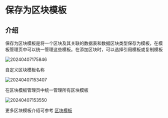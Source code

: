 # 保存为区块模板
<PluginInfo name="ui-schema-storage"></PluginInfo>

## 介绍

保存为区块模板是将一个区块及其关联的数据表和数据区块类型保存为模板，在模板管理页中可以统一管理这些模板。在添加区块时，可以选择引用模板或复制模板

![20240407175846](https://nocobase-docs.oss-cn-beijing.aliyuncs.com/20240407175846.png)

自定义区块模板名称

![20240407153407](https://nocobase-docs.oss-cn-beijing.aliyuncs.com/20240407153407.png)

在区块模板管理页中统一管理所有区块模板

![20240407153550](https://nocobase-docs.oss-cn-beijing.aliyuncs.com/20240407153550.png)

更多区块模板介绍可参考 [区块模板](/handbook/ui/blocks/block-templates)
